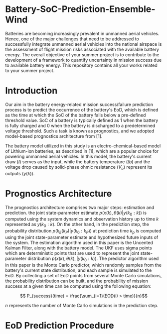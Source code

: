 # Battery-SoC-Prediction-Ensemble-Wind
Batteries are becoming increasingly prevalent in unmanned aerial vehicles. Hence, one of the major challenges that need to be addressed to successfully integrate unmanned aerial vehicles into the national airspace is the assessment of flight mission risks associated with the available battery energy. The overall objective of your summer project is to contribute to the development of a framework to quantify uncertainty in mission success due to available battery energy.
This repository contains all your works related to your summer project. 

# Introduction 
Our aim in the battery energy-related mission success/failure prediction process is to predict the occurrence of the battery's EoD, which is defined as the time at which the SoC of the battery falls below a pre-defined threshold value. SoC of a battery is typically defined as 1 when the battery is fully charged and 0 when the battery is discharged to a predetermined voltage threshold. Such a task is known as prognostics, and we adopted model-based prognostics architecture from [1]. 

The battery model utilized in this study is an electro-chemical-based model of Lithium-ion batteries, as described in [1], which are a popular choice for powering unmanned aerial vehicles. In this model, the battery's current draw ($I$) serves as the input, while the battery temperature ($tb$) and the voltage drop caused by solid-phase ohmic resistance ($V_o$) represent its outputs ($y(k)$).

# Prognostics Architecture 
The prognostics architecture comprises two major steps: estimation and prediction. the joint state-parameter estimate $p(x(k), \theta(k)|y(k_0:k))$ is computed using the system dynamics and observation history up to time $k$ represented as $y(k_0:k)$. On the other hand, in the prediction step, the probability distribution $p(k_E(k_P)|y(k_0:k_P))$ at prediction time $k_p$ is computed using the joint state-parameter estimate and hypothesized future inputs of the system. The estimation algorithm used in this paper is the Uncented Kalman Filter, along with the battery model. The UKF uses sigma points which are deterministic points that are used to represent the joint state-parameter distribution $p(x(k), \theta(k),|y(k_0:k))$. The predictor algorithm used in this paper is the Monte Carlo predictor, which randomly samples from the battery's current state distribution, and each sample is simulated to the EoD.  By collecting a set of EoD points from several Monte Carlo simulations, the probability distribution can be built, and the probability of mission success at a given time can be computed using the following equation:


   $$ P_{success}(time) = \frac{\sum_{i=1}(EOD(i) > time)}{n}$$

$n$ represents the number of Monte Carlo simulations in the prediction step.

# EoD Prediction Procedure

